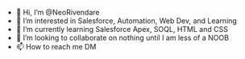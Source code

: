 - 👋 Hi, I’m @NeoRivendare
- 👀 I’m interested in Salesforce, Automation, Web Dev, and Learning
- 🌱 I’m currently learning Salesforce Apex, SOQL, HTML and CSS
- 💞️ I’m looking to collaborate on nothing until I am less of a NOOB
- 📫 How to reach me DM

<!---
NeoRivendare/NeoRivendare is a ✨ special ✨ repository because its `README.md` (this file) appears on your GitHub profile.
You can click the Preview link to take a look at your changes.
--->
